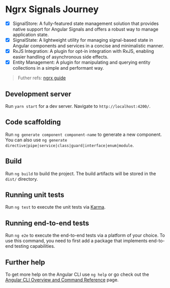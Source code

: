 # Ngrx Signals Journey
- [x] SignalStore: A fully-featured state management solution that provides native support for Angular Signals and offers a robust way to manage application state.
- [x] SignalState: A lightweight utility for managing signal-based state in Angular components and services in a concise and minimalistic manner.
- [x] RxJS Integration: A plugin for opt-in integration with RxJS, enabling easier handling of asynchronous side effects.
- [x] Entity Management: A plugin for manipulating and querying entity collections in a simple and performant way.

> Futher refs: [ngrx guide](https://ngrx.io/guide/signals/signal-store)

## Development server

Run `yarn start` for a dev server. Navigate to `http://localhost:4200/`.

## Code scaffolding

Run `ng generate component component-name` to generate a new component. You can also use `ng generate directive|pipe|service|class|guard|interface|enum|module`.

## Build

Run `ng build` to build the project. The build artifacts will be stored in the `dist/` directory.

## Running unit tests

Run `ng test` to execute the unit tests via [Karma](https://karma-runner.github.io).

## Running end-to-end tests

Run `ng e2e` to execute the end-to-end tests via a platform of your choice. To use this command, you need to first add a package that implements end-to-end testing capabilities.

## Further help

To get more help on the Angular CLI use `ng help` or go check out the [Angular CLI Overview and Command Reference](https://angular.io/cli) page.
